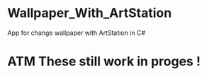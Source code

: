 # Wallpaper_With_ArtStation
App for change wallpaper with ArtStation in C#

# ATM These still work in proges !
